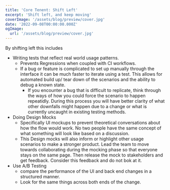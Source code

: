 ```yaml
---
title: 'Core Tenent: Shift Left'
excerpt: 'Shift left, and keep moving'
coverImage: '/assets/blog/preview/cover.jpg'
date: '2022-09-08T00:00:00.000Z'
ogImage:
  url: '/assets/blog/preview/cover.jpg'
---
```


By shifting left this includes
  
- Writing tests that reflect real world usage patterns.
  - Prevents Regressions when coupled with CI workflows.
  - If a bug or feature is complicated to set up manually through the interface it can be much faster to iterate using a test. This allows for automated build up/ tear down of the scenarios and the ability to debug a known state.
    - If you encounter a bug that is difficult to replicate, think through the ways of how you could force the scenario to happen repeatidly. During this process you will have better clarity of what other downfalls might happen due to a change or what is currently uncaught in existing testing methods.
- Doing Design Mocks
  - Specifically UI mockups to prevent theoretical conversations about how the flow would work. No two people have the same concept of what something will look like based on a discussion.
  - This Design mocks will also inform or highlight other usage scenarios to make a stronger product. Lead the team to move towards collaborating during the mocking phase so that everyone stays on the same page. Then release the mock to stakeholders and get feedback. Consider this feedback and do not bok at it.
- Use A/B Testing
  - compare the performance of the UI and back end changes in a structured manner.
  - Look for the same things across both ends of the change.
  